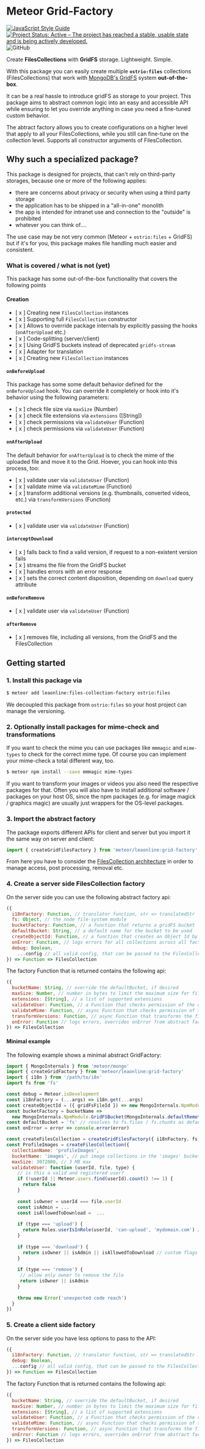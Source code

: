 # Meteor Grid-Factory

[![JavaScript Style Guide](https://img.shields.io/badge/code_style-standard-brightgreen.svg)](https://standardjs.com)
[![Project Status: Active – The project has reached a stable, usable state and is being actively developed.](https://www.repostatus.org/badges/latest/active.svg)](https://www.repostatus.org/#active)
![GitHub](https://img.shields.io/github/license/leaonline/publication-factory)

Create **FilesCollections** with **GridFS** storage. Lightweight. Simple.

With this package you can easily create multiple **`ostrio:files`** collections (FilesCollections) that work with [MongoDB's
GridFS](https://docs.mongodb.com/manual/core/gridfs/) system **out-of-the-box**.
 
It can be a real hassle to introduce gridFS as storage to your project. 
This package aims to abstract common logic into an easy and accessible API while ensuring to let you override anything in case
you need a fine-tuned custom behavior.

The abtract factory allows you to create configurations on a higher level that apply to all your FilesCollections,
while you still can fine-tune on the collection level. Supports all constructor arguments of FilesCollection.
 
## Why such a specialized package?

This package is designed for projects, that can't rely on third-party storages, because one or more of the following
applies:

- there are concerns about privacy or security when using a third party storage
- the application has to be shipped in a "all-in-one" monolith
- the app is intended for intranet use and connection to the "outside" is prohibited
- whatever you can think of....

The use case may be not very common (Meteor + `ostrio:files` + GridFS) but if it's for you, 
this package makes file handling much easier and consistent.

### What is covered / what is not (yet)

This package has some out-of-the-box functionality that covers the following points

#### Creation

- [ x ] Creating new `FilesCollection` instances
- [ x ] Supporting full `FilesCollection` constructor
- [ x ] Allows to override package internals by explicitly passing the hooks (`onAfterUpload` etc.)
- [ x ] Code-splitting (server/client)
- [ x ] Using GridFS buckets instead of deprecated `gridfs-stream`
- [ x ] Adapter for translation
- [ x ] Creating new `FilesCollection` instances

#### `onBeforeUpload`

This package has some some default behavior defined for the `onBeforeUpload` hook. 
You can override it completely or hook into it's behavior using the following parameters:

- [ x ] check file size via `maxSize` (Number)
- [ x ] check file extensions via `extensions` ([String])
- [ x ] check permissions via `validateUser` (Function)
- [ x ] check permissions via `validateUser` (Function)

#### `onAfterUpload`

The default behavior for `onAfterUpload` is to check the mime of the uploaded file and move it to the Grid.
Hoever, you can hook into this process, too:

- [ x ] validate user via `validateUser` (Function)
- [ x ] validate mime via `validateMime` (Function)
- [ x ] transform additional versions (e.g. thumbnails, converted videos, etc.) via `transformVersions` (Function)

#### `protected`

- [ x ] validate user via `validateUser` (Function)

#### `interceptDownload`

- [ x ] falls back to find a valid version, if request to a non-existent version fails
- [ x ] streams the file from the GridFS bucket
- [ x ] handles errors with an error response
- [ x ] sets the correct content disposition, depending on `download` query attribute

#### `onBeforeRemove`

- [ x ] validate user via `validateUser` (Function)

#### `afterRemove`

- [ x ] removes file, including all versions, from the GridFS and the FilesCollection


## Getting started

### 1. Install this package via

```bash
$ meteor add leaonline:files-collection-factory ostrio:files
```

We decoupled this package from `ostrio:files` so your host project can manage the versioning.

### 2. Optionally install packages for mime-check and transformations

If you want to check the mime you can use packages like `mmmagic` and `mime-types` to check for the correct mime type.
Of course you can implement your mime-check a total different way, too.

```bash
$ meteor npm install --save mmmagic mime-types
```

If you want to transform your images or videos you also need the respective packages for that.
Often you will also have to install additional software / packages on your host OS, since the npm packages
(e.g. for image magick / graphics magic) are usually just wrappers for the OS-level packages. 

### 3. Import the abstract factory

The package exports different APIs for client and server but you import it the same way on server and client:

```javascript
import { createGridFilesFactory } from 'meteor/leaonline:grid-factory'
```

From here you have to consider the [FilesCollection architecture](https://github.com/VeliovGroup/Meteor-Files/blob/master/docs/constructor.md)
in order to manage access, post processing, removal etc.

### 4. Create a server side FilesCollection factory

On the server side you can use the following abstract factory api:

```javascript
({
  i18nFactory: Function, // translator function, str => translatedStr
  fs: Object, // the node file-system module
  bucketFactory: Function, // a function that returns a gridFS bucket
  defaultBucket: String, // a default name for the bucket to be used
  createObjectId: Function, // a function that creates an Object Id by a given GridFS id
  onError: Function, // logs errors for all collections across all factories
  debug: Boolean,
    ...config // all valid config, that can be passed to the FilesCollection server constructor
}) => Function => FilesCollection
```

The factory Function that is returned contains the following api:

```javascript
({
  bucketName: String, // override the defaultBucket, if desired
  maxSize: Number, // number in bytes to limit the maximum size for files of this collection
  extensions: [String], // a list of supported extensions
  validateUser: Function, // a Function that checks permission of the current user/file and returns falsy/truthy
  validateMime: Function, // async Function that checks permission of the current file/mime and returns falsy/truthy
  transformVersions: Function, // async Function that transforms the file to different versions
  onError: Function // logs errors, overrides onError from abstract factory
}) => FilesCollection
```

#### Minimal example

The following example shows a minimal abstract GridFactory:

```javascript
import { MongoInternals } from 'meteor/mongo'
import { createGridFactory } from 'meteor/leaonline:grid-factory'
import { i18n } from '/path/to/i8n'
import fs from 'fs'

const debug = Meteor.isDevelopment
const i18nFactory = (...args) => i18n.get(...args)
const createObjectId = ({ gridFsFileId }) => new MongoInternals.NpmModule.ObjectID(gridFsFileId)
const bucketFactory = bucketName => 
  new MongoInternals.NpmModule.GridFSBucket(MongoInternals.defaultRemoteCollectionDriver().mongo.db, { bucketName })
const defaultBucket = 'fs' // resolves to fs.files / fs.chunks as default
const onError = error => console.error(error)

const createFilesCollection = createGridFilesFactory({ i18nFactory, fs, bucketFactory, defaultBucket, createObjectId, onError, debug })
const ProfileImages = createFilesCollection({
  collectionName: 'profileImages',
  bucketName: 'images', // put image collections in the 'images' bucket
  maxSize: 3072000, // 3 MB max
  validateUser: function (userId, file, type) {
    // is this a valid and registered user?
    if (!userId || Meteor.users.find(userId).count() !== 1) {
      return false
    }
    
    const isOwner = userId === file.userId
    const isAdmin = ...
    const isAllowedToDownload =  ...
    
    if (type === 'upload') {
      return Roles.userIsInRole(userId, 'can-upload', 'mydomain.com') // example of using roles
    }
    
    if (type === 'download') {
      return isOwner || isAdmin || isAllowedToDownload // custom flags
    }
    
    if (type === 'remove') {
     // allow only owner to remove the file
     return isOwner || isAdmin
    }
    
    throw new Error('unexpected code reach')
  }
})
```


### 5. Create a client side factory 

On the server side you have less options to pass to the API:

```javascript
({
  i18nFactory: Function, // translator function, str => translatedStr
  debug: Boolean,
  ...config // all valid config, that can be passed to the FilesCollection client constructor
}) => Function => FilesCollection
```

The factory Function that is returned contains the following api:

```javascript
({
  bucketName: String, // override the defaultBucket, if desired
  maxSize: Number, // number in bytes to limit the maximum size for files of this collection
  extensions: [String], // a list of supported extensions
  validateUser: Function, // a Function that checks permission of the current user/file and returns falsy/truthy
  validateMime: Function, // async Function that checks permission of the current file/mime and returns falsy/truthy
  transformVersions: Function, // async Function that transforms the file to different versions
  onError: Function // logs errors, overrides onError from abstract factory
}) => FilesCollection
```
